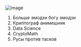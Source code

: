 ![image](https://github.com/user-attachments/assets/e8e96501-4893-466d-a214-271d4deb9800)

1. Больше эмодзи богу эмодзи
2. Криптограф анимешник
3. Data Science
4. CryptoMath
5. Русы против тасков
